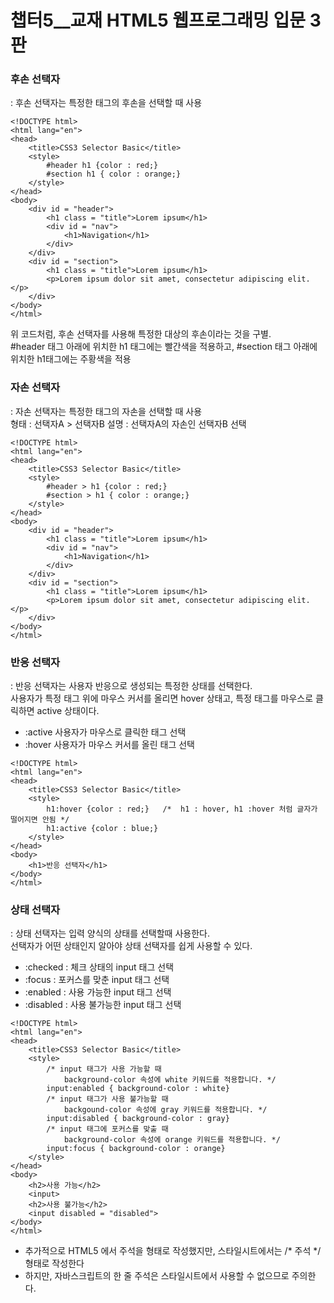 # 챕터5__교재 HTML5 웹프로그래밍 입문 3판

### 후손 선택자
: 후손 선택자는 특정한 태그의 후손을 선택할 때 사용  

```
<!DOCTYPE html>
<html lang="en">
<head>
    <title>CSS3 Selector Basic</title>
    <style>
        #header h1 {color : red;}
        #section h1 { color : orange;}
    </style>
</head>
<body>
    <div id = "header">
        <h1 class = "title">Lorem ipsum</h1>
        <div id = "nav">
            <h1>Navigation</h1>
        </div>
    </div>
    <div id = "section">
        <h1 class = "title">Lorem ipsum</h1>
        <p>Lorem ipsum dolor sit amet, consectetur adipiscing elit.</p>
    </div>
</body>
</html>
```
위 코드처럼, 후손 선택자를 사용해 특정한 대상의 후손이라는 것을 구별.  
#header 태그 아래에 위치한 h1 태그에는 빨간색을 적용하고, #section 태그 아래에 위치한 h1태그에는 주황색을 적용


### 자손 선택자
: 자손 선택자는 특정한 태그의 자손을 선택할 때 사용  
형태 : 선택자A > 선택자B
설명 : 선택자A의 자손인 선택자B 선택

```
<!DOCTYPE html>
<html lang="en">
<head>
    <title>CSS3 Selector Basic</title>
    <style>
        #header > h1 {color : red;}
        #section > h1 { color : orange;}
    </style>
</head>
<body>
    <div id = "header">
        <h1 class = "title">Lorem ipsum</h1>
        <div id = "nav">
            <h1>Navigation</h1>
        </div>
    </div>
    <div id = "section">
        <h1 class = "title">Lorem ipsum</h1>
        <p>Lorem ipsum dolor sit amet, consectetur adipiscing elit.</p>
    </div>
</body>
</html>
```

### 반응 선택자
: 반응 선택자는 사용자 반응으로 생성되는 특정한 상태를 선택한다.  
사용자가 특정 태그 위에 마우스 커서를 올리면 hover 상태고, 특정 태그를 마우스로 클릭하면 active 상태이다.  

- :active 사용자가 마우스로 클릭한 태그 선택
- :hover 사용자가 마우스 커서를 올린 태그 선택

```
<!DOCTYPE html>
<html lang="en">
<head>
    <title>CSS3 Selector Basic</title>
    <style>
        h1:hover {color : red;}   /*  h1 : hover, h1 :hover 처럼 글자가 떨어지면 안됨 */
        h1:active {color : blue;}
    </style>
</head>
<body>
    <h1>반응 선택자</h1>
</body>
</html>
```


### 상태 선택자
: 상태 선택자는 입력 양식의 상태를 선택할때 사용한다.  
선택자가 어떤 상태인지 알아야 상태 선택자를 쉽게 사용할 수 있다.  

- :checked  : 체크 상태의 input 태그 선택
- :focus : 포커스를 맞춘 input 태그 선택
- :enabled : 사용 가능한 input 태그 선택
- :disabled : 사용 불가능한 input 태그 선택

```
<!DOCTYPE html>
<html lang="en">
<head>
    <title>CSS3 Selector Basic</title>
    <style>
        /* input 태그가 사용 가능할 때
            background-color 속성에 white 키워드를 적용합니다. */
        input:enabled { background-color : white}
        /* input 태그가 사용 불가능할 때
            backgound-color 속성에 gray 키워드를 적용합니다. */
        input:disabled { background-color : gray}
        /* input 태그에 포커스를 맞출 때
            background-color 속성에 orange 키워드를 적용합니다. */
        input:focus { background-color : orange}
    </style>
</head>
<body>
    <h2>사용 가능</h2>
    <input>
    <h2>사용 불가능</h2>
    <input disabled = "disabled">
</body>
</html>
```

- 추가적으로 HTML5 에서 주석을 <!-- 주석 --> 형태로 작성했지만, 스타일시트에서는 /* 주석 */ 형태로 작성한다
- 하지만, 자바스크립트의 한 줄 주석은 스타일시트에서 사용할 수 없으므로 주의한다.
